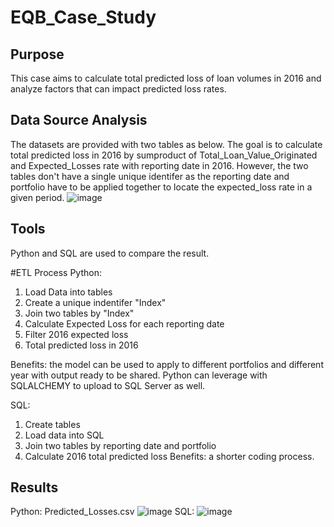 # EQB_Case_Study
## Purpose 
This case aims to calculate total predicted loss of loan volumes in 2016 and analyze factors that can impact predicted loss rates. 

## Data Source Analysis 
The datasets are provided with two tables as below. The goal is to calculate total predicted loss in 2016 by sumproduct of Total_Loan_Value_Originated and Expected_Losses rate with reporting date in 2016.
However, the two tables don't have a single unique identifer as the reporting date and portfolio have to be applied together to locate the expected_loss rate in a given period. 
![image](https://user-images.githubusercontent.com/107721712/211467491-53434704-fefc-46f8-b654-284c69346ce8.png)

## Tools 
Python and SQL are used to compare the result. 

#ETL Process 
Python: 
1. Load Data into tables 
2. Create a unique indentifer "Index"
3. Join two tables by "Index" 
4. Calculate Expected Loss for each reporting date 
5. Filter 2016 expected loss 
6. Total predicted loss in 2016 

Benefits: the model can be used to apply to different portfolios and different year with output ready to be shared. Python can leverage with SQLALCHEMY to upload to SQL Server as well. 

SQL: 
1. Create tables 
2. Load data into SQL
3. Join two tables by reporting date and portfolio 
4. Calculate 2016 total predicted loss 
Benefits: a shorter coding process. 

## Results 
Python: Predicted_Losses.csv 
![image](https://user-images.githubusercontent.com/107721712/211469513-71f80636-7877-4705-ab94-c00aaf44b74c.png)
SQL: 
![image](https://user-images.githubusercontent.com/107721712/211469640-d258a1c0-ad26-4eea-8166-5a4d28a34d3a.png)
